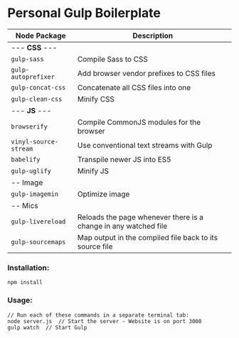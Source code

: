 # Personal Gulp Boilerplate
Node Package | Description
------------ | -------------
--- **CSS** --- |
`gulp-sass` | Compile Sass to CSS
`gulp-autoprefixer` | Add browser vendor prefixes to CSS files
`gulp-concat-css` | Concatenate all CSS files into one
`gulp-clean-css` | Minify CSS
--- **JS** --- |
`browserify` | Compile CommonJS modules for the browser
`vinyl-source-stream` | Use conventional text streams with Gulp
`babelify` | Transpile newer JS into ES5
`gulp-uglify` | Minify JS
-- Image |
`gulp-imagemin` | Optimize image
-- Mics |
`gulp-livereload` | Reloads the page whenever there is a change in any watched file
`gulp-sourcemaps` | Map output in the compiled file back to its source file


### Installation:
```
npm install
```
### Usage:
```
// Run each of these commands in a separate terminal tab:
node server.js  // Start the server - Website is on port 3000
gulp watch  // Start Gulp
```
